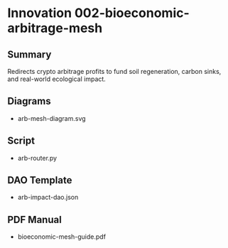 # Innovation 002-bioeconomic-arbitrage-mesh

## Summary
Redirects crypto arbitrage profits to fund soil regeneration, carbon sinks, and real-world ecological impact.

## Diagrams
- arb-mesh-diagram.svg

## Script
- arb-router.py

## DAO Template
- arb-impact-dao.json

## PDF Manual
- bioeconomic-mesh-guide.pdf
